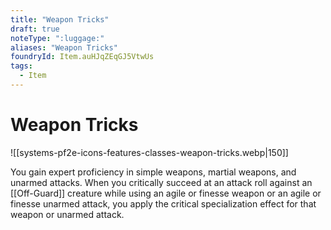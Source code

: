 ```yaml
---
title: "Weapon Tricks"
draft: true
noteType: ":luggage:"
aliases: "Weapon Tricks"
foundryId: Item.auHJqZEqGJ5VtwUs
tags:
  - Item
---
```


# Weapon Tricks
![[systems-pf2e-icons-features-classes-weapon-tricks.webp|150]]

You gain expert proficiency in simple weapons, martial weapons, and unarmed attacks. When you critically succeed at an attack roll against an [[Off-Guard]] creature while using an agile or finesse weapon or an agile or finesse unarmed attack, you apply the critical specialization effect for that weapon or unarmed attack.
